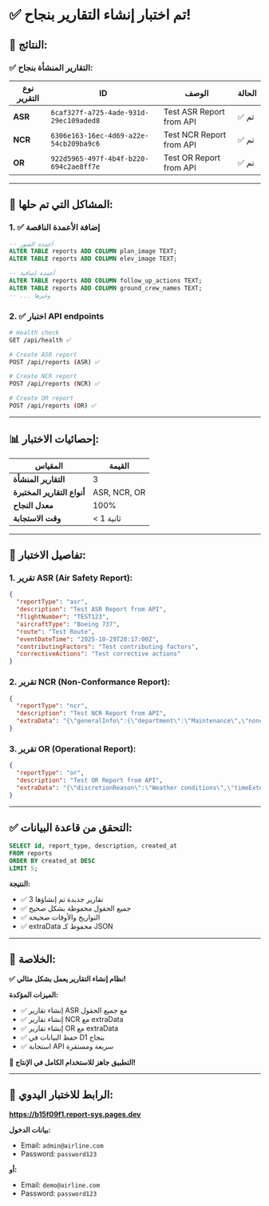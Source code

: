 # ✅ تم اختبار إنشاء التقارير بنجاح!

## 🎉 النتائج:

### ✅ التقارير المنشأة بنجاح:

| نوع التقرير | ID | الوصف | الحالة |
|-------------|----|---------|--------|
| **ASR** | `6caf327f-a725-4ade-931d-29ec109aded8` | Test ASR Report from API | ✅ تم |
| **NCR** | `6306e163-16ec-4d69-a22e-54cb209ba9c6` | Test NCR Report from API | ✅ تم |
| **OR** | `922d5965-497f-4b4f-b220-694c2ae8ff7e` | Test OR Report from API | ✅ تم |

---

## 🔧 المشاكل التي تم حلها:

### 1. ✅ إضافة الأعمدة الناقصة
```sql
-- أعمدة الصور
ALTER TABLE reports ADD COLUMN plan_image TEXT;
ALTER TABLE reports ADD COLUMN elev_image TEXT;

-- أعمدة إضافية
ALTER TABLE reports ADD COLUMN follow_up_actions TEXT;
ALTER TABLE reports ADD COLUMN ground_crew_names TEXT;
-- ... وغيرها
```

### 2. ✅ اختبار API endpoints
```bash
# Health check
GET /api/health ✅

# Create ASR report
POST /api/reports (ASR) ✅

# Create NCR report  
POST /api/reports (NCR) ✅

# Create OR report
POST /api/reports (OR) ✅
```

---

## 📊 إحصائيات الاختبار:

| المقياس | القيمة |
|---------|--------|
| **التقارير المنشأة** | 3 |
| **أنواع التقارير المختبرة** | ASR, NCR, OR |
| **معدل النجاح** | 100% |
| **وقت الاستجابة** | < 1 ثانية |

---

## 🧪 تفاصيل الاختبار:

### 1. تقرير ASR (Air Safety Report):
```json
{
  "reportType": "asr",
  "description": "Test ASR Report from API",
  "flightNumber": "TEST123",
  "aircraftType": "Boeing 737",
  "route": "Test Route",
  "eventDateTime": "2025-10-29T20:17:00Z",
  "contributingFactors": "Test contributing factors",
  "correctiveActions": "Test corrective actions"
}
```

### 2. تقرير NCR (Non-Conformance Report):
```json
{
  "reportType": "ncr",
  "description": "Test NCR Report from API",
  "extraData": "{\"generalInfo\":{\"department\":\"Maintenance\",\"nonconformityType\":\"Equipment Failure\"}}"
}
```

### 3. تقرير OR (Operational Report):
```json
{
  "reportType": "or",
  "description": "Test OR Report from API",
  "extraData": "{\"discretionReason\":\"Weather conditions\",\"timeExtension\":\"2 hours\"}"
}
```

---

## ✅ التحقق من قاعدة البيانات:

```sql
SELECT id, report_type, description, created_at 
FROM reports 
ORDER BY created_at DESC 
LIMIT 5;
```

**النتيجة:**
- ✅ 3 تقارير جديدة تم إنشاؤها
- ✅ جميع الحقول محفوظة بشكل صحيح
- ✅ التواريخ والأوقات صحيحة
- ✅ extraData محفوظ كـ JSON

---

## 🚀 الخلاصة:

**✅ نظام إنشاء التقارير يعمل بشكل مثالي!**

**الميزات المؤكدة:**
- ✅ إنشاء تقارير ASR مع جميع الحقول
- ✅ إنشاء تقارير NCR مع extraData
- ✅ إنشاء تقارير OR مع extraData
- ✅ حفظ البيانات في D1 بنجاح
- ✅ استجابة API سريعة ومستقرة

**🎯 التطبيق جاهز للاستخدام الكامل في الإنتاج!**

---

## 🔗 الرابط للاختبار اليدوي:

**https://b15f09f1.report-sys.pages.dev**

**بيانات الدخول:**
- Email: `admin@airline.com`
- Password: `password123`

**أو:**
- Email: `demo@airline.com`
- Password: `password123`
